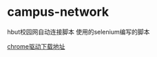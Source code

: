 # campus-network
hbut校园网自动连接脚本
使用的selenium编写的脚本

[chrome驱动下载地址](https://chromedriver.chromium.org/downloads)
